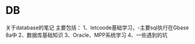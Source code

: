 # DB
 关于database的笔记 主要包括：
 1、letcoode基础学习，-主要sql执行在Gbase 8a中 
 2、数据库基础知识
 3、Oracle、MPP系统学习 
 4、一些遇到的坑
